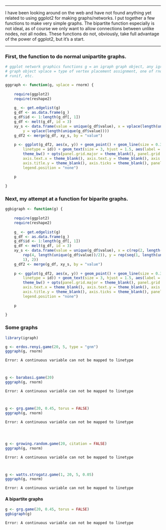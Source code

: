 

*********
	
I have been looking around on the web and have not found anything yet related to using ggplot2 for making graphs/networks. I put together a few functions to make very simple graphs. The bipartite function especially is not ideal, as of course we only want to allow connections between unlike nodes, not all nodes. These functions do not, obviously, take full advantage of the power of ggplot2, but it’s a start.

*********

### First, the function to do normal unipartite graphs.

```r
# ggplot network graphics functions g = an igraph graph object, any igraph
# graph object vplace = type of vertex placement assignment, one of rnorm,
# runif, etc.

gggraph <- function(g, vplace = rnorm) {
    
    require(ggplot2)
    require(reshape2)
    
    g_ <- get.edgelist(g)
    g_df <- as.data.frame(g_)
    g_df$id <- 1:length(g_df[, 1])
    g_df <- melt(g_df, id = 3)
    xy_s <- data.frame(value = unique(g_df$value), x = vplace(length(unique(g_df$value))), 
        y = vplace(length(unique(g_df$value))))
    g_df2 <- merge(g_df, xy_s, by = "value")
    
    p <- ggplot(g_df2, aes(x, y)) + geom_point() + geom_line(size = 0.3, aes(group = id, 
        linetype = id)) + geom_text(size = 3, hjust = 1.5, aes(label = value)) + 
        theme_bw() + opts(panel.grid.major = theme_blank(), panel.grid.minor = theme_blank(), 
        axis.text.x = theme_blank(), axis.text.y = theme_blank(), axis.title.x = theme_blank(), 
        axis.title.y = theme_blank(), axis.ticks = theme_blank(), panel.border = theme_blank(), 
        legend.position = "none")
    
    p
    
}
```



### Next, my attempt at a function for biparite graphs.

```r
ggbigraph <- function(g) {
    
    require(ggplot2)
    require(reshape2)
    
    g_ <- get.edgelist(g)
    g_df <- as.data.frame(g_)
    g_df$id <- 1:length(g_df[, 1])
    g_df <- melt(g_df, id = 3)
    xy_s <- data.frame(value = unique(g_df$value), x = c(rep(2, length(unique(g_df$value))/2), 
        rep(4, length(unique(g_df$value))/2)), y = rep(seq(1, length(unique(g_df$value))/2, 
        1), 2))
    g_df2 <- merge(g_df, xy_s, by = "value")
    
    p <- ggplot(g_df2, aes(x, y)) + geom_point() + geom_line(size = 0.3, aes(group = id, 
        linetype = id)) + geom_text(size = 3, hjust = 1.5, aes(label = value)) + 
        theme_bw() + opts(panel.grid.major = theme_blank(), panel.grid.minor = theme_blank(), 
        axis.text.x = theme_blank(), axis.text.y = theme_blank(), axis.title.x = theme_blank(), 
        axis.title.y = theme_blank(), axis.ticks = theme_blank(), panel.border = theme_blank(), 
        legend.position = "none")
    
    p
    
}
```


### Some graphs

```r
library(igraph)

g <- erdos.renyi.game(20, 5, type = "gnm")
gggraph(g, rnorm)
```

```
Error: A continuous variable can not be mapped to linetype
```

```r


g <- barabasi.game(20)
gggraph(g, rnorm)
```

```
Error: A continuous variable can not be mapped to linetype
```

```r


g <- grg.game(20, 0.45, torus = FALSE)
gggraph(g, rnorm)
```

```
Error: A continuous variable can not be mapped to linetype
```

```r



g <- growing.random.game(20, citation = FALSE)
gggraph(g, rnorm)
```

```
Error: A continuous variable can not be mapped to linetype
```

```r


g <- watts.strogatz.game(1, 20, 5, 0.05)
gggraph(g, rnorm)
```

```
Error: A continuous variable can not be mapped to linetype
```



#### A bipartite graphs

```r
g <- grg.game(20, 0.45, torus = FALSE)
ggbigraph(g)
```

```
Error: A continuous variable can not be mapped to linetype
```

